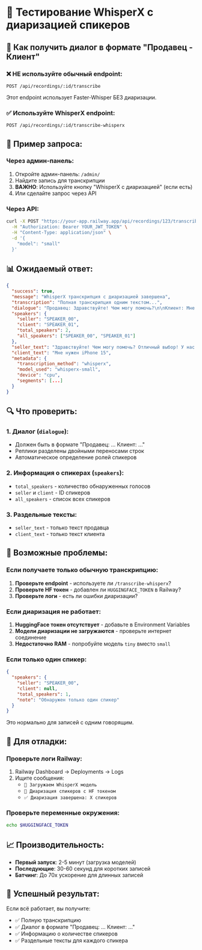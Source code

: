 # 🧪 Тестирование WhisperX с диаризацией спикеров

## 🎯 Как получить диалог в формате "Продавец - Клиент"

### ❌ НЕ используйте обычный endpoint:
```
POST /api/recordings/:id/transcribe
```
Этот endpoint использует Faster-Whisper БЕЗ диаризации.

### ✅ Используйте WhisperX endpoint:
```
POST /api/recordings/:id/transcribe-whisperx
```

## 📝 Пример запроса:

### Через админ-панель:
1. Откройте админ-панель: `/admin/`
2. Найдите запись для транскрипции
3. **ВАЖНО**: Используйте кнопку "WhisperX с диаризацией" (если есть)
4. Или сделайте запрос через API

### Через API:
```bash
curl -X POST "https://your-app.railway.app/api/recordings/123/transcribe-whisperx" \
  -H "Authorization: Bearer YOUR_JWT_TOKEN" \
  -H "Content-Type: application/json" \
  -d '{
    "model": "small"
  }'
```

## 📊 Ожидаемый ответ:

```json
{
  "success": true,
  "message": "WhisperX транскрипция с диаризацией завершена",
  "transcription": "Полная транскрипция одним текстом...",
  "dialogue": "Продавец: Здравствуйте! Чем могу помочь?\n\nКлиент: Мне нужен iPhone 15\n\nПродавец: Отличный выбор! У нас есть в наличии...",
  "speakers": {
    "seller": "SPEAKER_00",
    "client": "SPEAKER_01", 
    "total_speakers": 2,
    "all_speakers": ["SPEAKER_00", "SPEAKER_01"]
  },
  "seller_text": "Здравствуйте! Чем могу помочь? Отличный выбор! У нас есть в наличии...",
  "client_text": "Мне нужен iPhone 15",
  "metadata": {
    "transcription_method": "whisperx",
    "model_used": "whisperx-small",
    "device": "cpu",
    "segments": [...]
  }
}
```

## 🔍 Что проверить:

### 1. Диалог (`dialogue`):
- Должен быть в формате "Продавец: ... Клиент: ..."
- Реплики разделены двойными переносами строк
- Автоматическое определение ролей спикеров

### 2. Информация о спикерах (`speakers`):
- `total_speakers` - количество обнаруженных голосов
- `seller` и `client` - ID спикеров
- `all_speakers` - список всех спикеров

### 3. Раздельные тексты:
- `seller_text` - только текст продавца
- `client_text` - только текст клиента

## 🚨 Возможные проблемы:

### Если получаете только обычную транскрипцию:
1. **Проверьте endpoint** - используете ли `/transcribe-whisperx`?
2. **Проверьте HF токен** - добавлен ли `HUGGINGFACE_TOKEN` в Railway?
3. **Проверьте логи** - есть ли ошибки диаризации?

### Если диаризация не работает:
1. **HuggingFace токен отсутствует** - добавьте в Environment Variables
2. **Модели диаризации не загружаются** - проверьте интернет соединение
3. **Недостаточно RAM** - попробуйте модель `tiny` вместо `small`

### Если только один спикер:
```json
{
  "speakers": {
    "seller": "SPEAKER_00",
    "client": null,
    "total_speakers": 1,
    "note": "Обнаружен только один спикер"
  }
}
```
Это нормально для записей с одним говорящим.

## 🎯 Для отладки:

### Проверьте логи Railway:
1. Railway Dashboard → Deployments → Logs
2. Ищите сообщения:
   - `🚀 Загружаем WhisperX модель`
   - `👥 Диаризация спикеров с HF токеном`
   - `✅ Диаризация завершена: X спикеров`

### Проверьте переменные окружения:
```bash
echo $HUGGINGFACE_TOKEN
```

## 📈 Производительность:

- **Первый запуск**: 2-5 минут (загрузка моделей)
- **Последующие**: 30-60 секунд для коротких записей
- **Батчинг**: До 70x ускорение для длинных записей

## 🎉 Успешный результат:

Если всё работает, вы получите:
- ✅ Полную транскрипцию
- ✅ Диалог в формате "Продавец: ... Клиент: ..."
- ✅ Информацию о количестве спикеров
- ✅ Раздельные тексты для каждого спикера 